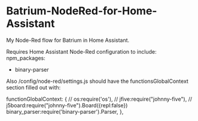 # Batrium-NodeRed-for-Home-Assistant
My Node-Red flow for Batrium in Home Assistant.

Requires Home Assistant Node-Red configuration to include: 
npm_packages:
  - binary-parser


Also /config/node-red/settings.js should have the functionsGlobalContext section filled out with:
  
  functionGlobalContext: {
    // os:require('os'),
    // jfive:require("johnny-five"),
    // j5board:require("johnny-five").Board({repl:false})
    binary_parser:require('binary-parser').Parser,
  },
